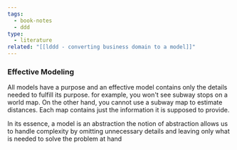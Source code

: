 ```yaml
---
tags:
  - book-notes
  - ddd
type:
  - literature
related: "[[lddd - converting business domain to a model]]"
---
```

### Effective Modeling 
All models have a purpose and an effective model contains only the details needed to fulfill its purpose. for example, you won't see subway stops on a world map. On the other hand, you cannot use a subway map to estimate distances. Each map contains just the information it is supposed to provide. 

In its essence, a model is an abstraction the notion of abstraction allows us to handle complexity by omitting unnecessary details and leaving only what is needed to solve the problem at hand 